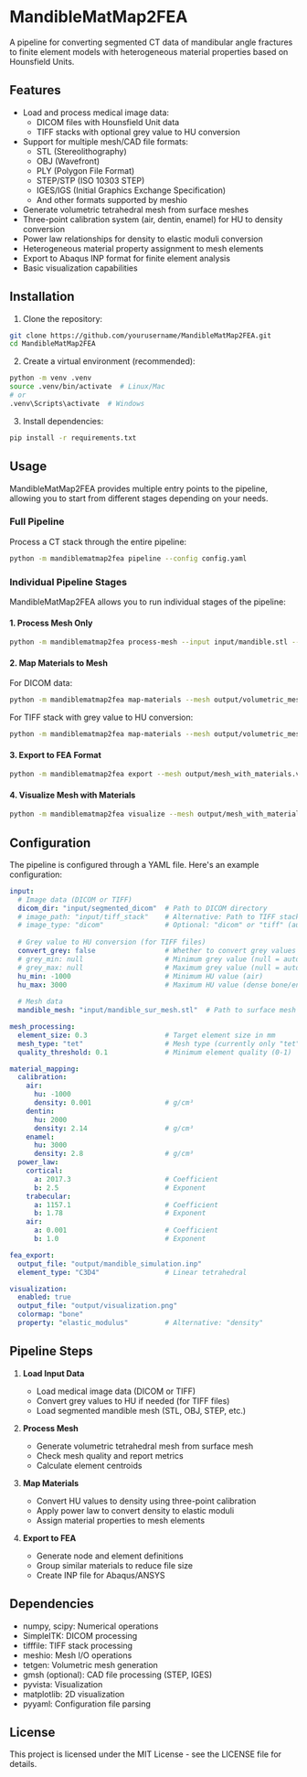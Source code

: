 # MandibleMatMap2FEA

A pipeline for converting segmented CT data of mandibular angle fractures to finite element models with heterogeneous material properties based on Hounsfield Units.

## Features

- Load and process medical image data:
  - DICOM files with Hounsfield Unit data
  - TIFF stacks with optional grey value to HU conversion
- Support for multiple mesh/CAD file formats:
  - STL (Stereolithography)
  - OBJ (Wavefront)
  - PLY (Polygon File Format)
  - STEP/STP (ISO 10303 STEP)
  - IGES/IGS (Initial Graphics Exchange Specification)
  - And other formats supported by meshio
- Generate volumetric tetrahedral mesh from surface meshes
- Three-point calibration system (air, dentin, enamel) for HU to density conversion
- Power law relationships for density to elastic moduli conversion
- Heterogeneous material property assignment to mesh elements
- Export to Abaqus INP format for finite element analysis
- Basic visualization capabilities

## Installation

1. Clone the repository:
```bash
git clone https://github.com/yourusername/MandibleMatMap2FEA.git
cd MandibleMatMap2FEA
```

2. Create a virtual environment (recommended):
```bash
python -m venv .venv
source .venv/bin/activate  # Linux/Mac
# or
.venv\Scripts\activate  # Windows
```

3. Install dependencies:
```bash
pip install -r requirements.txt
```

## Usage

MandibleMatMap2FEA provides multiple entry points to the pipeline, allowing you to start from different stages depending on your needs.

### Full Pipeline

Process a CT stack through the entire pipeline:
```bash
python -m mandiblematmap2fea pipeline --config config.yaml
```

### Individual Pipeline Stages

MandibleMatMap2FEA allows you to run individual stages of the pipeline:

#### 1. Process Mesh Only
```bash
python -m mandiblematmap2fea process-mesh --input input/mandible.stl --output output/volumetric_mesh.vtk --element-size 0.3 --quality 0.1
```

#### 2. Map Materials to Mesh
For DICOM data:
```bash
python -m mandiblematmap2fea map-materials --mesh output/volumetric_mesh.vtk --image input/dicom_dir --output output/mesh_with_materials.vtk --config material_config.yaml
```

For TIFF stack with grey value to HU conversion:
```bash
python -m mandiblematmap2fea map-materials --mesh output/volumetric_mesh.vtk --image input/tiff_stack --image-type tiff --convert-grey --hu-min -1000 --hu-max 3000 --output output/mesh_with_materials.vtk --config material_config.yaml
```

#### 3. Export to FEA Format
```bash
python -m mandiblematmap2fea export --mesh output/mesh_with_materials.vtk --output output/mandible.inp --element-type C3D4
```

#### 4. Visualize Mesh with Materials
```bash
python -m mandiblematmap2fea visualize --mesh output/mesh_with_materials.vtk --output output/visualization.png --property elastic_modulus --colormap bone
```

## Configuration

The pipeline is configured through a YAML file. Here's an example configuration:

```yaml
input:
  # Image data (DICOM or TIFF)
  dicom_dir: "input/segmented_dicom"  # Path to DICOM directory
  # image_path: "input/tiff_stack"    # Alternative: Path to TIFF stack or directory
  # image_type: "dicom"               # Optional: "dicom" or "tiff" (auto-detected if not specified)
  
  # Grey value to HU conversion (for TIFF files)
  convert_grey: false                 # Whether to convert grey values to HU
  # grey_min: null                    # Minimum grey value (null = auto-detect)
  # grey_max: null                    # Maximum grey value (null = auto-detect)
  hu_min: -1000                       # Minimum HU value (air)
  hu_max: 3000                        # Maximum HU value (dense bone/enamel)
  
  # Mesh data
  mandible_mesh: "input/mandible_sur_mesh.stl"  # Path to surface mesh file (STL, OBJ, STEP, etc.)

mesh_processing:
  element_size: 0.3                   # Target element size in mm
  mesh_type: "tet"                    # Mesh type (currently only "tet" supported)
  quality_threshold: 0.1              # Minimum element quality (0-1)

material_mapping:
  calibration:
    air:
      hu: -1000
      density: 0.001                  # g/cm³
    dentin:
      hu: 2000
      density: 2.14                   # g/cm³
    enamel:
      hu: 3000
      density: 2.8                    # g/cm³
  power_law:
    cortical:
      a: 2017.3                       # Coefficient
      b: 2.5                          # Exponent
    trabecular:
      a: 1157.1                       # Coefficient
      b: 1.78                         # Exponent
    air:
      a: 0.001                        # Coefficient
      b: 1.0                          # Exponent

fea_export:
  output_file: "output/mandible_simulation.inp"
  element_type: "C3D4"                # Linear tetrahedral

visualization:
  enabled: true
  output_file: "output/visualization.png"
  colormap: "bone"
  property: "elastic_modulus"         # Alternative: "density"
```

## Pipeline Steps

1. **Load Input Data**
   - Load medical image data (DICOM or TIFF)
   - Convert grey values to HU if needed (for TIFF files)
   - Load segmented mandible mesh (STL, OBJ, STEP, etc.)

2. **Process Mesh**
   - Generate volumetric tetrahedral mesh from surface mesh
   - Check mesh quality and report metrics
   - Calculate element centroids

3. **Map Materials**
   - Convert HU values to density using three-point calibration
   - Apply power law to convert density to elastic moduli
   - Assign material properties to mesh elements

4. **Export to FEA**
   - Generate node and element definitions
   - Group similar materials to reduce file size
   - Create INP file for Abaqus/ANSYS

## Dependencies

- numpy, scipy: Numerical operations
- SimpleITK: DICOM processing
- tifffile: TIFF stack processing
- meshio: Mesh I/O operations
- tetgen: Volumetric mesh generation
- gmsh (optional): CAD file processing (STEP, IGES)
- pyvista: Visualization
- matplotlib: 2D visualization
- pyyaml: Configuration file parsing

## License

This project is licensed under the MIT License - see the LICENSE file for details.